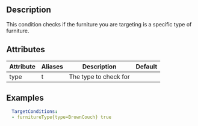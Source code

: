 ## Description
This condition checks if the furniture you are targeting is a specific type of furniture.

## Attributes
| Attribute | Aliases   | Description                                                          | Default |
|-----------|-----------|----------------------------------------------------------------------|---------|
| type | t   | The type to check for |  |

## Examples
```yaml
  TargetConditions:
  - furnitureType{type=BrownCouch} true
```